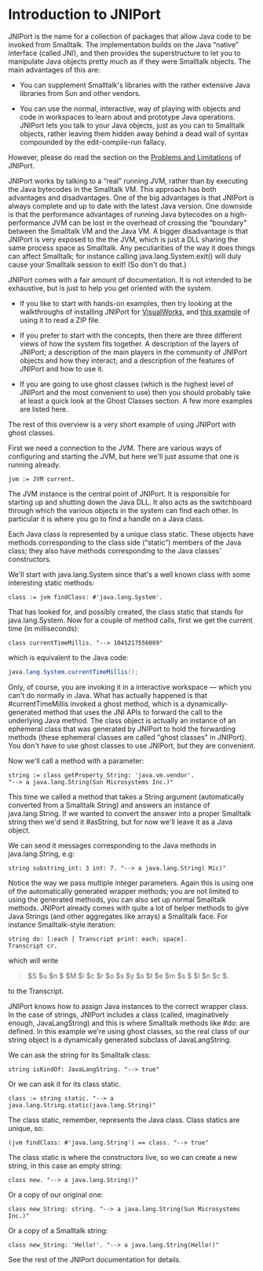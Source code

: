 # Introduction to JNIPort

JNIPort is the name for a collection of packages that allow Java code to be invoked from Smalltalk. The implementation builds on the Java “native” interface (called JNI), and then provides the superstructure to let you to manipulate Java objects pretty much as if they were Smalltalk objects. The main advantages of this are:

- You can supplement Smalltalk's libraries with the rather extensive Java libraries from Sun and other vendors.

- You can use the normal, interactive, way of playing with objects and code in workspaces to learn about and prototype Java operations. JNIPort lets you talk to your Java objects, just as you can to Smalltalk objects, rather leaving them hidden away behind a dead wall of syntax compounded by the edit-compile-run fallacy.

However, please do read the section on the [Problems and Limitations](problems-and-limitations.md) of JNIPort.

JNIPort works by talking to a “real” running JVM, rather than by executing the Java bytecodes in the Smalltalk VM. This approach has both advantages and disadvantages. One of the big advantages is that JNIPort is always complete and up to date with the latest Java version. One downside is that the performance advantages of running Java bytecodes on a high-performance JVM can be lost in the overhead of crossing the “boundary” between the Smalltalk VM and the Java VM. A bigger disadvantage is that JNIPort is very exposed to the the JVM, which is just a DLL sharing the same process space as Smalltalk. Any peculiarities of the way it does things can affect Smalltalk; for instance calling java.lang.System.exit() will duly cause your Smalltalk session to exit! (So don't do that.)

JNIPort comes with a fair amount of documentation. It is not intended to be exhaustive, but is just to help you get oriented with the system. 

- If you like to start with hands-on examples, then try looking at the walkthroughs of installing JNIPort for [VisualWorks](jniport-for-visualworks.md), and [this example](example-zip-file.md) of using it to read a ZIP file.

- If you prefer to start with the concepts, then there are three different views of how the system fits together. A description of the layers of JNIPort; a description of the main players in the community of JNIPort objects and how they interact; and a description of the features of JNIPort and how to use it.

- If you are going to use ghost classes (which is the highest level of JNIPort and the most convenient to use) then you should probably take at least a quick look at the Ghost Classes section. A few more examples are listed here.

The rest of this overview is a very short example of using JNIPort with ghost classes.

First we need a connection to the JVM. There are various ways of configuring and starting the JVM, but here we'll just assume that one is running already.

```smalltalk
jvm := JVM current.
```

The JVM instance is the central point of JNIPort. It is responsible for starting up and shutting down the Java DLL. It also acts as the switchboard through which the various objects in the system can find each other. In particular it is where you go to find a handle on a Java class.

Each Java class is represented by a unique class static. These objects have methods corresponding to the class side (“static”) members of the Java class; they also have methods corresponding to the Java classes' constructors.

We'll start with java.lang.System since that's a well known class with some interesting static methods:

```smalltalk
class := jvm findClass: #'java.lang.System'.
```

That has looked for, and possibly created, the class static that stands for java.lang.System. Now for a couple of method calls, first we get the current time (in milliseconds):

```smalltalk
class currentTimeMillis. "--> 1045217556089"
```

which is equivalent to the Java code:

```java
java.lang.System.currentTimeMillis();
```

Only, of course, you are invoking it in a interactive workspace — which you can't do normally in Java. What has actually happened is that #currentTimeMillis invoked a ghost method, which is a dynamically-generated method that uses the JNI APIs to forward the call to the underlying Java method. The class object is actually an instance of an ephemeral class that was generated by JNIPort to hold the forwarding methods (these ephemeral classes are called "ghost classes" in JNIPort). You don't have to use ghost classes to use JNIPort, but they are convenient.

Now we'll call a method with a parameter:

```smalltalk
string := class getProperty_String: 'java.vm.vendor'.
"--> a java.lang.String(Sun Microsystems Inc.)"
```

This time we called a method that takes a String argument (automatically converted from a Smalltalk String) and answers an instance of java.lang.String. If we wanted to convert the answer into a proper Smalltalk string then we'd send it #asString, but for now we'll leave it as a Java object.

We can send it messages corresponding to the Java methods in java.lang.String, e.g:

```smalltalk
string substring_int: 3 int: 7. "--> a java.lang.String( Mic)"
```

Notice the way we pass multiple integer parameters. Again this is using one of the automatically generated wrapper methods; you are not limited to using the generated methods, you can also set up normal Smalltalk methods. JNIPort already comes with quite a lot of helper methods to give Java Strings (and other aggregates like arrays) a Smalltalk face. For instance Smalltalk-style iteration:

```smalltalk
string do: [:each | Transcript print: each; space].
Transcript cr.
```

which will write 

> $S $u $n $ $M $i $c $r $o $s $y $s $t $e $m $s $ $I $n $c $.

to the Transcript.

JNIPort knows how to assign Java instances to the correct wrapper class. In the case of strings, JNIPort includes a class (called, imaginatively enough, JavaLangString) and this is where Smalltalk methods like #do: are defined. In this example we're using ghost classes, so the real class of our string object is a dynamically generated subclass of JavaLangString.

We can ask the string for its Smalltalk class:

```smalltalk
string isKindOf: JavaLangString. "--> true"
```

Or we can ask it for its class static.

```smalltalk
class := string static. "--> a java.lang.String.static(java.lang.String)"
```

The class static, remember, represents the Java class. Class statics are unique, so:

```smalltalk
(jvm findClass: #'java.lang.String') == class. "--> true"
```

The class static is where the constructors live, so we can create a new string, in this case an empty string:

```smalltalk
class new. "--> a java.lang.String()"
```

Or a copy of our original one:

```smalltalk
class new_String: string. "--> a java.lang.String(Sun Microsystems Inc.)"
```

Or a copy of a Smalltalk string:

```smalltalk
class new_String: 'Hello!'. "--> a java.lang.String(Hello!)"
```

See the rest of the JNIPort documentation for details.